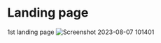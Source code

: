 # Landing page
1st landing page
![Screenshot 2023-08-07 101401](https://github.com/khaekelvin/Landing-page/assets/130221570/c0bcd826-9577-401b-a9b9-1d66ce9ea65d)
